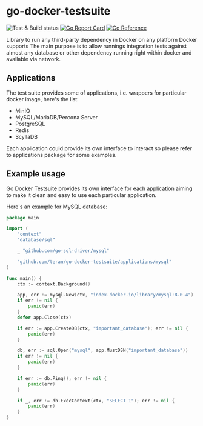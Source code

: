 # go-docker-testsuite

![Test & Build status](https://github.com/teran/go-docker-testsuite/actions/workflows/verify.yml/badge.svg)
[![Go Report Card](https://goreportcard.com/badge/github.com/teran/go-docker-testsuite)](https://goreportcard.com/report/github.com/teran/go-docker-testsuite)
[![Go Reference](https://pkg.go.dev/badge/github.com/teran/go-docker-testsuite.svg)](https://pkg.go.dev/github.com/teran/go-docker-testsuite)

Library to run any third-party dependency in Docker on any platform Docker supports
The main purpose is to allow runnings integration tests against almost any
database or other dependency running right within docker and available via
network.

## Applications

The test suite provides some of applications, i.e. wrappers for particular
docker image, here's the list:

* MinIO
* MySQL/MariaDB/Percona Server
* PostgreSQL
* Redis
* ScyllaDB

Each application could provide its own interface to interact so please refer
to applications package for some examples.

## Example usage

Go Docker Testsuite provides its own interface for each application aiming to
make it clean and easy to use each particular application.

Here's an example for MySQL database:

```go
package main

import (
    "context"
    "database/sql"

    _ "github.com/go-sql-driver/mysql"

    "github.com/teran/go-docker-testsuite/applications/mysql"
)

func main() {
    ctx := context.Background()

    app, err := mysql.New(ctx, "index.docker.io/library/mysql:8.0.4")
    if err != nil {
        panic(err)
    }
    defer app.Close(ctx)

    if err := app.CreateDB(ctx, "important_database"); err != nil {
        panic(err)
    }

    db, err := sql.Open("mysql", app.MustDSN("important_database"))
    if err != nil {
        panic(err)
    }

    if err := db.Ping(); err != nil {
        panic(err)
    }

    if _, err := db.ExecContext(ctx, "SELECT 1"); err != nil {
        panic(err)
    }
}

```
